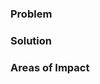 <!--
Before making a pull request, please:
1. Read the guidelines for contributing
2. Verify that your changes match our coding style
3. Fill out the requested information
-->

### Problem
<!-- What are you trying to solve? -->


### Solution
<!-- What does this PR do to fix the problem? -->


### Areas of Impact
<!-- What parts of the codebase and which behaviors are affected? -->
